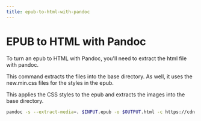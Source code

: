```yaml
---
title: epub-to-html-with-pandoc
---
```


# EPUB to HTML with Pandoc

To turn an epub to HTML with Pandoc, you'll need to extract the html
file with pandoc.

This command extracts the files into the base directory. As well, it
uses the new.min.css files for the styles in the epub.

This applies the CSS styles to the epub and extracts the images into the
base directory.

```sh
pandoc -s --extract-media=. $INPUT.epub -o $OUTPUT.html -c https://cdn.jsdelivr.net/npm/@exampledev/new.css@1.1.2/new.min.css
```
